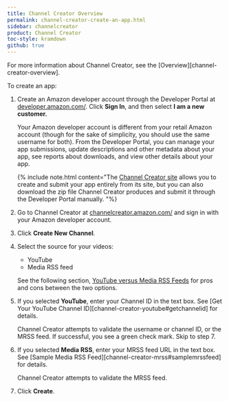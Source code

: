 ```yaml
---
title: Channel Creator Overview
permalink: channel-creator-create-an-app.html
sidebar: channelcreator
product: Channel Creator
toc-style: kramdown
github: true
---
```


For more information about Channel Creator, see the [Overview][channel-creator-overview].

To create an app:

1.  Create an Amazon developer account through the Developer Portal at [developer.amazon.com/](https://developer.amazon.com/). Click **Sign In**, and then select **I am a new customer.**

    Your Amazon developer account is different from your retail Amazon account (though for the sake of simplicity, you should use the same username for both). From the Developer Portal, you can manage your app submissions, update descriptions and other metadata about your app, see reports about downloads, and view other details about your app.

    {% include note.html content="The [Channel Creator site](https://channelcreator.amazon.com/) allows you to create and submit your app entirely from its site, but you can also download the zip file Channel Creator produces and submit it through the Developer Portal manually. "%}

2.  Go to Channel Creator at [channelcreator.amazon.com/](https://channelcreator.amazon.com/) and sign in with your Amazon developer account.
3.  Click **Create New Channel**.
4.  Select the source for your videos:
    * YouTube
    * Media RSS feed

    See the following section, [YouTube versus Media RSS Feeds](#youtube_vs_mrss) for pros and cons between the two options.
5.  If you selected **YouTube**, enter your Channel ID in the text box. See [Get Your YouTube Channel ID][channel-creator-youtube#getchannelid] for details.

    Channel Creator attempts to validate the username or channel ID, or the MRSS feed. If successful, you see a green check mark. Skip to step 7.

6.  If you selected **Media RSS**, enter your MRSS feed URL in the text box. See [Sample Media RSS Feed][channel-creator-mrss#samplemrssfeed] for details.

    Channel Creator attempts to validate the MRSS feed. 

6.  Click **Create**.
